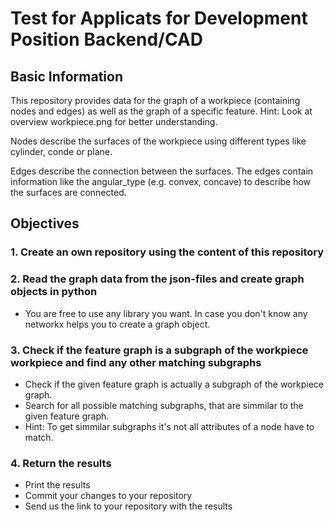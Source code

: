 # Test for Applicats for Development Position Backend/CAD

## Basic Information

This repository provides data for the graph of a workpiece (containing nodes and edges) as well as the graph of a specific feature.
Hint: Look at overview workpiece.png for better understanding.

Nodes describe the surfaces of the workpiece using different types like cylinder, conde or plane.

Edges describe the connection between the surfaces. The edges contain information like the angular_type (e.g. convex, concave) to describe how the surfaces are connected.

## Objectives

### 1. Create an own repository using the content of this repository


### 2. Read the graph data from the json-files and create graph objects in python

- 	You are free to use any library you want. In case you don't know any networkx helps you to create a graph object.


### 3. Check if the feature graph is a subgraph of the workpiece workpiece and find any other matching subgraphs 

-   Check if the given feature graph is actually a subgraph of the workpiece graph.
-	Search for all possible matching subgraphs, that are simmilar to the given feature graph.
-	Hint: To get simmilar subgraphs it's not all attributes of a node have to match.


### 4. Return the results

-   Print the results
-   Commit your changes to your repository
-	Send us the link to your repository with the results